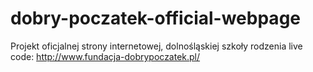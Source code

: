 # dobry-poczatek-official-webpage
Projekt oficjalnej strony internetowej, dolnośląskiej szkoły rodzenia
live code: http://www.fundacja-dobrypoczatek.pl/
